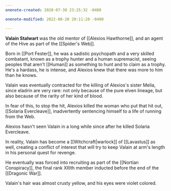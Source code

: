 ```yaml
---
onenote-created: 2020-07-30 23:25:32 -0400

onenote-modified: 2022-08-20 20:11:20 -0400

---
```


**Valain Stalwart** was the old mentor of [[Alexios Hawthorne]], and an agent of the Hive as part of the [[Spider's Web]]. 

Born in [[Port Fester]], he was a sadistic psychopath and a very skilled combatant, known as a trophy hunter and a human supremacist, seeing peoples that aren't [[Human]] as something to hunt and to claim as a trophy. He's a hardass, he is intense, and Alexios knew that there was more to him than he knows. 

Valain was eventually contracted for the killing of Alexios's sister Melia, since eladrin are very rare: not only because of the pure elven lineage, but also because of the rarity of her kind of blood.

In fear of this, to stop the hit, Alexios killed the woman who put that hit out, [[Solaria Evercleave]], inadvertently sentencing himself to a life of running from the Web.

Alexios hasn't seen Valain in a long while since after he killed Solaria Evercleave.

In reality, Valain has become a [[Witchcraft|warlock]] of [[Lavastus]] as well, creating a conflict of interest that will try to keep Valain at arm's length in his personal quest for revenge.


He eventually was forced into recruiting as part of the [[Nortian Conspiracy]], the final rank XIIIth member inducted before the end of the [[Dragonic War]].

Valain's hair was almost crusty yellow, and his eyes were violet colored.
